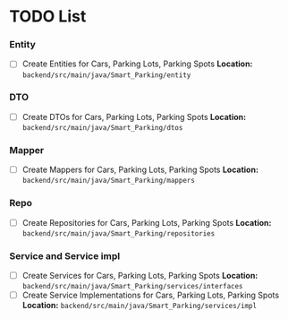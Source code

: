 # TODO List

### Entity
- [ ] Create Entities for Cars, Parking Lots, Parking Spots
  **Location:** `backend/src/main/java/Smart_Parking/entity`

### DTO
- [ ] Create DTOs for Cars, Parking Lots, Parking Spots
  **Location:** `backend/src/main/java/Smart_Parking/dtos`

### Mapper
- [ ] Create Mappers for Cars, Parking Lots, Parking Spots
  **Location:** `backend/src/main/java/Smart_Parking/mappers`

### Repo
- [ ] Create Repositories for Cars, Parking Lots, Parking Spots
  **Location:** `backend/src/main/java/Smart_Parking/repositories`

### Service and Service impl
- [ ] Create Services for Cars, Parking Lots, Parking Spots
  **Location:** `backend/src/main/java/Smart_Parking/services/interfaces`
- [ ] Create Service Implementations for Cars, Parking Lots, Parking Spots
  **Location:** `backend/src/main/java/Smart_Parking/services/impl`
